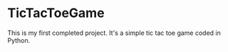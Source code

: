 # TicTacToeGame
This is my first completed project. 
It's a simple tic tac toe game coded in Python.
